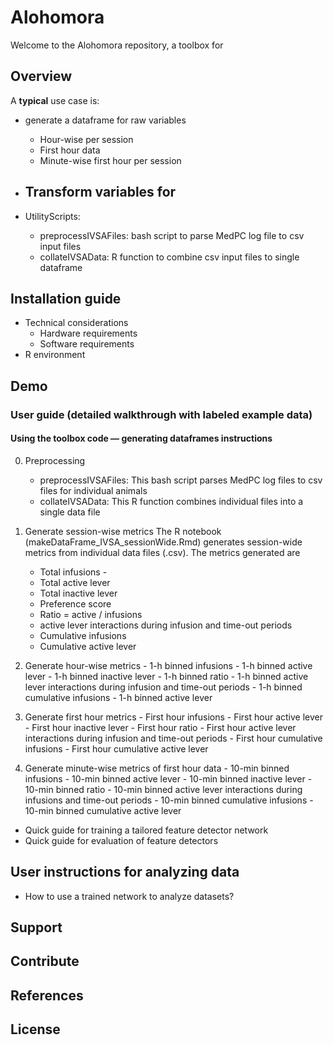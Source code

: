 # Alohomora

Welcome to the Alohomora repository, a toolbox for 

## Overview

A **typical** use case is: 
- generate a dataframe for raw variables
	- Hour-wise per session
	- First hour data
	- Minute-wise first hour per session

- Transform variables for
	- 

- UtilityScripts: 
	- preprocessIVSAFiles: bash script to parse MedPC log file to csv input files
	- collateIVSAData: R function to combine csv input files to single dataframe

## Installation guide
- Technical considerations
	- Hardware requirements
	- Software requirements
- R environment
## Demo

### User guide (detailed walkthrough with labeled example data)
####  Using the toolbox code — generating dataframes instructions
0. Preprocessing 
	- preprocessIVSAFiles:	This bash script parses MedPC log files to csv files for individual animals
	- collateIVSAData: 	This R function combines individual files into a single data file

1. Generate session-wise metrics
	The R notebook (makeDataFrame_IVSA_sessionWide.Rmd) generates session-wide metrics from individual data files (.csv). The metrics generated are 
	- Total infusions                                               			-
	- Total active lever
	- Total inactive lever
	- Preference score
	- Ratio = active / infusions
	- active lever interactions during infusion and time-out periods
	- Cumulative infusions
	- Cumulative active lever

2. Generate hour-wise metrics
		- 1-h binned infusions
		- 1-h binned active lever
		- 1-h binned inactive lever
		- 1-h binned ratio
		- 1-h binned active lever interactions during infusion and time-out periods
		- 1-h binned cumulative infusions
		- 1-h binned active lever 

3. Generate first hour metrics
		- First hour infusions
		- First hour active lever
		- First hour inactive lever
		- First hour ratio
		- First hour active lever interactions during infusion and time-out periods
		- First hour cumulative infusions
		- First hour cumulative active lever

4. Generate minute-wise metrics of first hour data
		- 10-min binned infusions
		- 10-min binned active lever
		- 10-min binned inactive lever
		- 10-min binned ratio
		- 10-min binned active lever interactions during infusions and time-out periods
		- 10-min binned cumulative infusions
		- 10-min binned cumulative active lever 

- Quick guide for training a tailored feature detector network
- Quick guide for evaluation of feature detectors

## User instructions for analyzing data

- How to use a trained network to analyze datasets?

## Support

## Contribute

## References

## License
